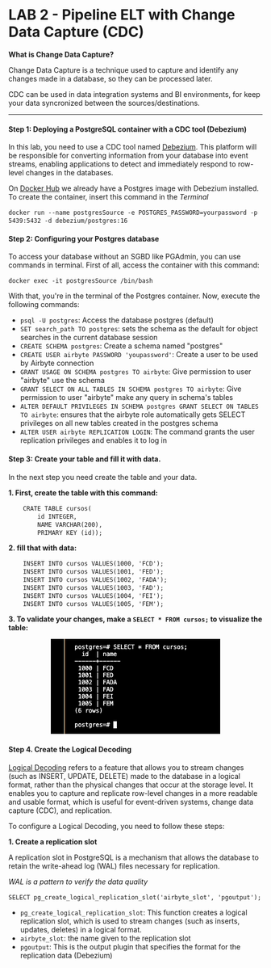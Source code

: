 # LAB 2 - Pipeline ELT with Change Data Capture (CDC)

<b></b>
<b></b>

**What is Change Data Capture?**

Change Data Capture is a technique used to capture and identify any changes made in a database, so they can be processed later.

CDC can be used in data integration systems and BI environments, for keep your data syncronized between the sources/destinations.


____

#### Step 1: Deploying a PostgreSQL container with a CDC tool (Debezium)

In this lab, you need to use a CDC tool named [Debezium](https://debezium.io/). This platform will be responsible for converting information from your database into event streams, enabling applications to detect and immediately respond to row-level changes in the databases.

On [Docker Hub](https://hub.docker.com/r/debezium/postgres) we already have a Postgres image with Debezium installed.
To create the container, insert this command in the *Terminal*

    docker run --name postgresSource -e POSTGRES_PASSWORD=yourpassword -p 5439:5432 -d debezium/postgres:16

<b></b>
<b></b>

#### Step 2: Configuring your Postgres database

To access your database without an SGBD like PGAdmin, you can use commands in terminal. First of all, access the container with this command:

    docker exec -it postgresSource /bin/bash

With that, you're in the terminal of the Postgres container. Now, execute the following commands:

 - `psql -U postgres`: Access the database postgres (default)
 - `SET search_path TO postgres`: sets the schema as the default for object searches in the current database session
 - `CREATE SCHEMA postgres`: Create a schema named "postgres"
 - `CREATE USER airbyte PASSWORD 'youpassword'`: Create a user to be used by Airbyte connection
 - `GRANT USAGE ON SCHEMA postgres TO airbyte`: Give permission to user "airbyte" use the schema
 - `GRANT SELECT ON ALL TABLES IN SCHEMA postgres TO airbyte`: Give permission to user "airbyte" make any query in schema's tables
 - `ALTER DEFAULT PRIVILEGES IN SCHEMA postgres GRANT SELECT ON TABLES TO airbyte`: ensures that the airbyte role automatically gets SELECT privileges on all new tables created in the postgres schema
 - `ALTER USER airbyte REPLICATION LOGIN`: The command grants the user replication privileges and enables it to log in

<b></b>
<b></b>

 #### Step 3: Create your table and fill it with data.

 In the next step you need create the table and your data.

 **1. First, create the table with this command:**


        CRATE TABLE cursos(
            id INTEGER,
            NAME VARCHAR(200),
            PRIMARY KEY (id));

**2. fill that with data:**

        INSERT INTO cursos VALUES(1000, 'FCD');
        INSERT INTO cursos VALUES(1001, 'FED');
        INSERT INTO cursos VALUES(1002, 'FADA');
        INSERT INTO cursos VALUES(1003, 'FAD');
        INSERT INTO cursos VALUES(1004, 'FEI');
        INSERT INTO cursos VALUES(1005, 'FEM');

**3. To validate your changes, make a `SELECT * FROM cursos;` to visualize the table:**

<p align="center">
  <img src="source/images/select_all.png" alt="Alt text" title="Optional title" />
</p>

<b></b>
<b></b>

#### Step 4. Create the Logical Decoding


[Logical Decoding](https://www.postgresql.org/docs/current/logicaldecoding-explanation.html) refers to a feature that allows you to stream changes (such as INSERT, UPDATE, DELETE) made to the database in a logical format, rather than the physical changes that occur at the storage level. It enables you to capture and replicate row-level changes in a more readable and usable format, which is useful for event-driven systems, change data capture (CDC), and replication.

To configure a Logical Decoding, you need to follow these steps:

**1. Create a replication slot**

A replication slot in PostgreSQL is a mechanism that allows the database to retain the write-ahead log (WAL) files necessary for replication.
    <b></b>
    <b></b>

*WAL is a pattern to verify the data quality*
    <b></b>
    <b></b>

    SELECT pg_create_logical_replication_slot('airbyte_slot', 'pgoutput');



- `pg_create_logical_replication_slot`: This function creates a logical replication slot, which is used to stream changes (such as inserts, updates, deletes) in a logical format.
- `airbyte_slot`: the name given to the replication slot
- `pgoutput`: This is the output plugin that specifies the format for the replication data (Debezium)